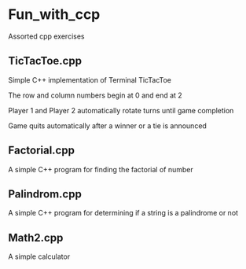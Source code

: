 # Fun_with_ccp
Assorted cpp exercises 

## TicTacToe.cpp

Simple C++ implementation of Terminal TicTacToe

The row and column numbers begin at 0 and end at 2

Player 1 and Player 2 automatically rotate turns until game completion 

Game quits automatically after a winner or a tie is announced 

## Factorial.cpp

A simple C++ program for finding the factorial of number 

## Palindrom.cpp

A simple C++ program for determining if a string is a palindrome or not

## Math2.cpp

A simple calculator 

